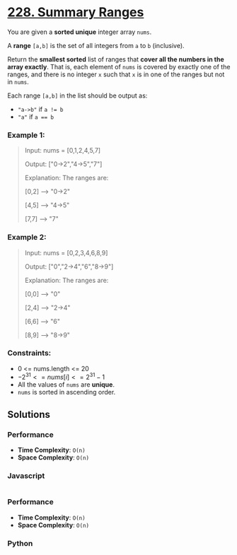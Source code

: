 # [228. Summary Ranges](https://leetcode.com/problems/summary-ranges/description/)

You are given a **sorted unique** integer array `nums`.

A **range** `[a,b]` is the set of all integers from `a` to `b` (inclusive).

Return the **smallest sorted** list of ranges that **cover all the numbers in the array exactly**. That is, each element of `nums` is covered by exactly one of the ranges, and there is no integer `x` such that `x` is in one of the ranges but not in `nums`.

Each range `[a,b]` in the list should be output as:

- `"a->b"` if `a != b`
- `"a"` if `a == b`


### Example 1:
> Input: nums = [0,1,2,4,5,7]
>
> Output: ["0->2","4->5","7"]
>
> Explanation: The ranges are:
>
> [0,2] --> "0->2"
>
> [4,5] --> "4->5"
>
> [7,7] --> "7"


### Example 2:
> Input: nums = [0,2,3,4,6,8,9]
>
> Output: ["0","2->4","6","8->9"]
>
> Explanation: The ranges are:
>
> [0,0] --> "0"
>
> [2,4] --> "2->4"
>
> [6,6] --> "6"
>
> [8,9] --> "8->9"


### Constraints:
- 0 <= nums.length <= 20
- $-2^{31} <= nums[i] <= 2^{31} - 1$
- All the values of `nums` are **unique**.
- `nums` is sorted in ascending order.


## Solutions

### Performance

- **Time Complexity**: `O(n)`
- **Space Complexity**: `O(n)`

### Javascript
```javascript

```

### Performance

- **Time Complexity**: `O(n)`
- **Space Complexity**: `O(n)`

### Python
```python

```